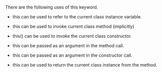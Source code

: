 There are the following uses of this keyword.

- this can be used to refer to the current class instance variable.

- this can be used to invoke current class method (implicitly)

- this() can be used to invoke the current class constructor.

- this can be passed as an argument in the method call.

- this can be passed as an argument in the constructor call.

- this can be used to return the current class instance from the
  method.